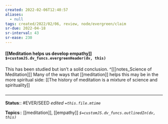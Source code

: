 ```yaml
---
created: 2022-02-06T12:40:57 
aliases:
  - null
tags: created/2022/02/06, review, node/evergreen/claim
sr-due: 2022-04-18
sr-interval: 43
sr-ease: 230
---
```


#### [[Meditation helps us develop empathy]] `$=customJS.dv_funcs.evergreenHeader(dv, this)`

This has been studied but isn't a solid conclusion.
^[[[notes_Science of Meditation]]]
 Many of the ways that [[meditation]] helps this may be in the more spiritual side:
[[The history of meditation is a mixture of science and spirituality]]

### <hr class="footnote"/>

**Status**:: #EVER/SEED 
*edited `=this.file.mtime`*

**Topics**:: [[meditation]], [[empathy]]
*`$=customJS.dv_funcs.outlinedIn(dv, this)`*
